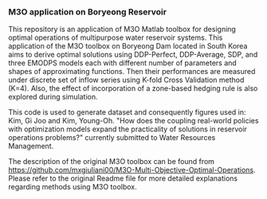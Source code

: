 ### M3O application on Boryeong Reservoir
This repository is an application of M3O Matlab toolbox for designing optimal operations of multipurpose water reservoir systems. This application of the M3O toolbox on Boryeong Dam located in South Korea aims to derive optimal solutions using DDP-Perfect, DDP-Average, SDP, and three EMODPS models each with different number of parameters and shapes of approximating functions. Then their performances are measured under discrete set of inflow series using K-fold Cross Validation method (K=4). Also, the effect of incorporation of a zone-based hedging rule is also explored during simulation.

This code is used to generate dataset and consequently figures used in: Kim, Gi Joo and Kim, Young-Oh. "How does the coupling real-world policies with optimization models expand the practicality of solutions in reservoir operations problems?" currently submitted to Water Resources Management.

The description of the original M3O toolbox can be found from https://github.com/mxgiuliani00/M3O-Multi-Objective-Optimal-Operations.
Please refer to the original Readme file for more detailed explanations regarding methods using M3O toolbox. 
